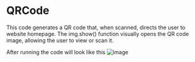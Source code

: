 # QRCode
This code generates a QR code that, when scanned, directs the user to website homepage. The img.show() function visually opens the QR code image, allowing the user to view or scan it.

After running the code will look like this
![image](https://github.com/user-attachments/assets/2d7b9281-ebc2-4f24-afff-cf282f2f38b4)
